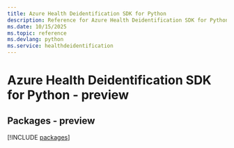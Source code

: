 ```yaml
---
title: Azure Health Deidentification SDK for Python
description: Reference for Azure Health Deidentification SDK for Python
ms.date: 10/15/2025
ms.topic: reference
ms.devlang: python
ms.service: healthdeidentification
---
```

# Azure Health Deidentification SDK for Python - preview
## Packages - preview
[!INCLUDE [packages](health-deidentification-index.md)]